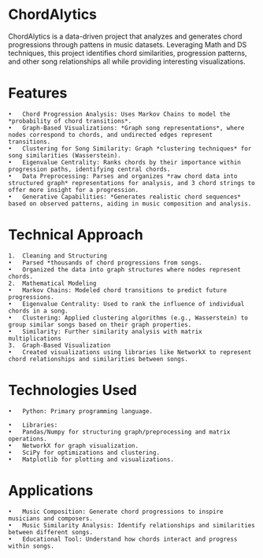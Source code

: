 # ChordAlytics

ChordAlytics is a data-driven project that analyzes and generates chord progressions through pattens in music datasets. Leveraging Math and DS techniques, this project identifies chord similarities, progression patterns, and other song relationships all while providing interesting visualizations. 

# Features

	•	Chord Progression Analysis: Uses Markov Chains to model the *probability of chord transitions*.
	•	Graph-Based Visualizations: *Graph song representations*, where nodes correspond to chords, and undirected edges represent transitions.
	•	Clustering for Song Similarity: Graph *clustering techniques* for song similarities (Wasserstein).
	•	Eigenvalue Centrality: Ranks chords by their importance within progression paths, identifying central chords.
	•	Data Preprocessing: Parses and organizes *raw chord data into structured graph* representations for analysis, and 3 chord strings to offer more insight for a progression.
	•	Generative Capabilities: *Generates realistic chord sequences* based on observed patterns, aiding in music composition and analysis.

 # Technical Approach
	1.	Cleaning and Structuring
	•	Parsed *thousands of chord progressions from songs.
	•	Organized the data into graph structures where nodes represent chords.
	2.	Mathematical Modeling
	•	Markov Chains: Modeled chord transitions to predict future progressions.
	•	Eigenvalue Centrality: Used to rank the influence of individual chords in a song.
	•	Clustering: Applied clustering algorithms (e.g., Wasserstein) to group similar songs based on their graph properties.
 	•	Similarity: Further similarity analysis with matrix multiplications
	3.	Graph-Based Visualization
	•	Created visualizations using libraries like NetworkX to represent chord relationships and similarities between songs.

 # Technologies Used
	•	Python: Primary programming language.
 
	•	Libraries:
 	•	Pandas/Numpy for structuring graph/preprocessing and matrix operations.
	•	NetworkX for graph visualization.
	•	SciPy for optimizations and clustering.
	•	Matplotlib for plotting and visualizations.

# Applications
	•	Music Composition: Generate chord progressions to inspire musicians and composers.
	•	Music Similarity Analysis: Identify relationships and similarities between different songs.
	•	Educational Tool: Understand how chords interact and progress within songs.

 
 
